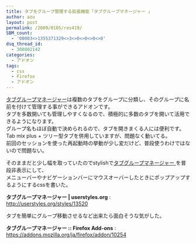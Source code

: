 ```yaml
---
title: タブをグループ管理する拡張機能「タブグループマネージャー 」
author: azu
layout: post
permalink: /2009/0105/res419/
SBM_count:
  - '00003<>1355371329<>3<>0<>0<>0<>0'
dsq_thread_id:
  - 300802142
categories:
  - アドオン
tags:
  - css
  - Firefox
  - アドオン
---
```

[タブグループマネージャー][1]は複数のタブをグループに分類し、そのグループに名前を付けて管理する事ができるアドオンです。  
タブを多数開いても管理しやすくなるので、積極的に多数のタブを開いて活用できるようになります。  
グループ名もほぼ自動で決められるので、タブを開きまくる人には便利です。  
Tab mix plus + ツリー型タブを併用していますが、問題なく動いてる。  
前回のセッションを使った再起動時の挙動が少し変だけど、普段使うわけではないので問題ない。

そのままだと少し幅を取っていたのでstylishで[タブグループマネージャー ][1]を普段非表示にして、  
メニューバーやナビゲーションバーにマウスオーバーしたときにポップアップするようにするcssを書いた。

**タブグループマネージャー | userstyles.org**
:   <http://userstyles.org/styles/13520>

タブを簡単にグループ移動させるなど出来たら面白そうな気がした。

**タブグループマネージャー :: Firefox Add-ons**
:   <https://addons.mozilla.org/ja/firefox/addon/10254>

 [1]: https://addons.mozilla.org/ja/firefox/addon/10254